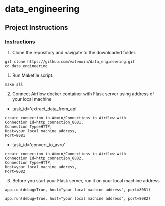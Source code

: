 # data_engineering

## Project Instructions

### Instructions

1. Clone the repository and navigate to the downloaded folder.
```	
git clone https://github.com/valenwin/data_engineering.git
cd data_engineering
```

1. Run Makefile script.
```	
make all
```

2. Connect Airflow docker container with Flask server using address of your local machine
- task_id='extract_data_from_api'
```	
create connection in Admin/Connections in Airflow with 
Connection Id=http_connection_8081,
Connection Type=HTTP,
Host=your local machine address,
Port=8081
```
- task_id='convert_to_avro'
```	
create connection in Admin/Connections in Airflow with 
Connection Id=http_connection_8082,
Connection Type=HTTP,
Host=your local machine address,
Port=8082
```

3. Before you start your Flask server, run it on your local machine address
```	
app.run(debug=True, host="your local machine address", port=8081)
```
```	
app.run(debug=True, host="your local machine address", port=8082)
```